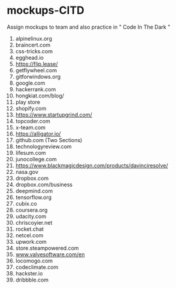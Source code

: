# mockups-CITD
Assign mockups to team and also practice in " Code In The Dark "

1.  alpinelinux.org
2.  braincert.com
3.  css-tricks.com
4.  egghead.io
5.  https://flip.lease/
6.  getflywheel.com
7.  gitforwindows.org
8.  google.com
9.  hackerrank.com
10. hongkiat.com/blog/
11. play store
12. shopify.com
13. https://www.startupgrind.com/
14. topcoder.com
15. x-team.com
16. https://alligator.io/
17. github.com (Two Sections)
18. technologyreview.com
19. lifesum.com
20. junocollege.com
21. https://www.blackmagicdesign.com/products/davinciresolve/
22. nasa.gov
23. dropbox.com
24. dropbox.com/business
25. deepmind.com
26. tensorflow.org
27. cubix.co
28. coursera.org
29. udacity.com
30. chriscoyier.net
31. rocket.chat
32. netcel.com
33. upwork.com
34. store.steampowered.com
35. www.valvesoftware.com/en
36. locomogo.com
37. codeclimate.com
38. hackster.io
39. dribbble.com
